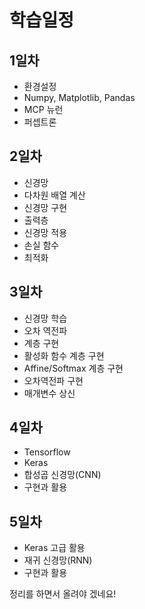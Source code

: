 # 학습일정
## 1일차
* 환경설정
* Numpy, Matplotlib, Pandas
* MCP 뉴런
* 퍼셉트론
## 2일차
* 신경망
 * 다차원 배열 계산
 * 신경망 구현
 * 출력층
 * 신경망 적용
 * 손실 함수
 * 최적화
## 3일차
* 신경망 학습
 * 오차 역전파
 * 계층 구현
 * 활성화 함수 계층 구현
 * Affine/Softmax 계층 구현
 * 오차역전파 구현
 * 매개변수 상신
## 4일차
* Tensorflow
* Keras
* 합성곱 신경망(CNN)
 * 구현과 활용
## 5일차
* Keras 고급 활용
* 재귀 신경망(RNN)
 * 구현과 활용
 
 정리를 하면서 올려야 겠네요!
 
